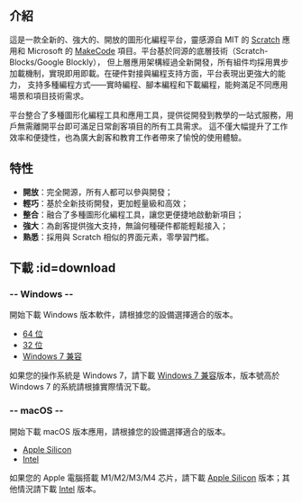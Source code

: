 ## 介紹

這是一款全新的、強大的、開放的圖形化編程平台，靈感源自 MIT 的 [Scratch](https://scratch.mit.edu) 應用和 
Microsoft 的 [MakeCode](https://microsoft.com/makecode) 項目。平台基於同源的底層技術（Scratch-Blocks/Google Blockly），
但上層應用架構經過全新開發，所有組件均採用異步加載機制，實現即用即載。在硬件對接與編程支持方面，平台表現出更強大的能力，
支持多種編程方式——實時編程、腳本編程和下載編程，能夠滿足不同應用場景和項目技術需求。

平台整合了多種圖形化編程工具和應用工具，提供從開發到教學的一站式服務，用戶無需離開平台即可滿足日常創客項目的所有工具需求。
這不僅大幅提升了工作效率和便捷性，也為廣大創客和教育工作者帶來了愉悅的使用體驗。

## 特性

- **開放**：完全開源，所有人都可以參與開發；
- **輕巧**：基於全新技術開發，更加輕量級和高效；
- **整合**：融合了多種圖形化編程工具，讓您更便捷地啟動新項目；
- **強大**：為創客提供強大支持，無論何種硬件都能輕鬆接入；
- **熟悉**：採用與 Scratch 相似的界面元素，零學習門檻。

## 下載 :id=download

<!-- select:start -->
<!-- select-menu-labels: 操作系統 -->

### -- Windows --

開始下載 Windows 版本軟件，請根據您的設備選擇適合的版本。

- [64 位][1]
- [32 位][2]
- [Windows 7 兼容][3]

如果您的操作系統是 Windows 7，請下載 [Windows 7 兼容][3]版本，版本號高於 Windows 7 的系統請根據實際情況下載。

### -- macOS --

開始下載 macOS 版本應用，請根據您的設備選擇適合的版本。

- [Apple Silicon][4]
- [Intel][5]

如果您的 Apple 電腦搭載 M1/M2/M3/M4 芯片，請下載 [Apple Silicon][4] 版本；其他情況請下載 [Intel][5] 版本。

<!-- select:end -->

[1]: https://github.com/BlockCodeLab/playgrounds-app/releases/download/v1.0.4/BlockCodePlaygrounds-win-x64-1.0.4.zip
[2]: https://github.com/BlockCodeLab/playgrounds-app/releases/download/v1.0.4/BlockCodePlaygrounds-win-x86-1.0.4.zip
[3]: https://github.com/BlockCodeLab/playgrounds-app/releases/download/v1.0.4/BlockCodePlaygrounds-win7-1.0.4.zip
[4]: https://github.com/BlockCodeLab/playgrounds-app/releases/download/v1.0.4/BlockCodePlaygrounds-macos-apple-silicon-1.0.4.zip
[5]: https://github.com/BlockCodeLab/playgrounds-app/releases/download/v1.0.4/BlockCodePlaygrounds-macos-intel-1.0.4.zip
